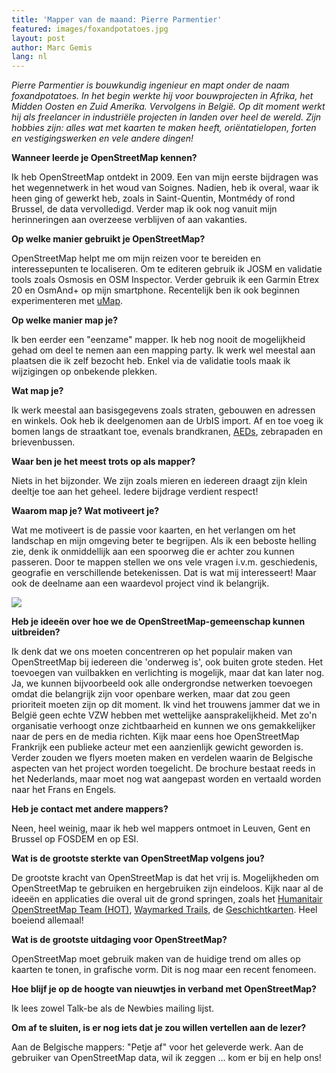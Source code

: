 ```yaml
---
title: 'Mapper van de maand: Pierre Parmentier'
featured: images/foxandpotatoes.jpg
layout: post
author: Marc Gemis
lang: nl
---
```


_Pierre Parmentier is bouwkundig ingenieur en mapt onder de naam foxandpotatoes. In het begin werkte hij voor bouwprojecten in Afrika, het Midden Oosten en Zuid Amerika. Vervolgens in België. Op dit moment werkt hij als freelancer in industriële projecten in landen over heel de wereld. Zijn hobbies zijn: alles wat met kaarten te maken heeft, oriëntatielopen, forten en vestigingswerken en vele andere dingen!_

**Wanneer leerde je OpenStreetMap kennen?**

Ik heb OpenStreetMap ontdekt in 2009. Een van mijn eerste bijdragen was het  wegennetwerk in  het woud van Soignes. Nadien, heb ik overal, waar ik heen ging of gewerkt heb, zoals in Saint-Quentin, Montmédy of rond Brussel, de data vervolledigd. Verder map ik ook nog vanuit mijn herinneringen aan overzeese verblijven of aan vakanties.

**Op welke manier gebruikt je OpenStreetMap?**

OpenStreetMap helpt me om mijn reizen voor te bereiden en interessepunten te localiseren. Om te editeren gebruik ik JOSM en validatie tools zoals Osmosis en OSM Inspector. Verder gebruik ik een Garmin Etrex 20 en OsmAnd+ op mijn smartphone. Recentelijk ben ik ook beginnen experimenteren met <a href="http://umap.openstreetmap.fr/">uMap</a>.

**Op welke manier map je?**

Ik ben eerder een "eenzame" mapper. Ik heb nog nooit de mogelijkheid gehad om deel te nemen aan een mapping party. Ik werk wel meestal aan plaatsen die ik zelf bezocht heb. Enkel via de validatie tools maak ik wijzigingen op onbekende plekken.

**Wat map je?** 

Ik werk meestal aan basisgegevens zoals straten, gebouwen en adressen en winkels. Ook heb ik deelgenomen aan de UrbIS import. Af en toe voeg ik bomen langs de straatkant toe, evenals brandkranen, <a href="http://nl.wikipedia.org/wiki/Automatische_externe_defibrillator">AEDs</a>, zebrapaden en brievenbussen.

**Waar ben je het meest trots op als mapper?** 

Niets in het bijzonder. We zijn zoals mieren en iedereen draagt zijn klein deeltje toe aan het geheel. Iedere bijdrage verdient respect!

**Waarom map je? Wat motiveert je?**

Wat me motiveert is de passie voor kaarten, en het verlangen om het landschap en mijn omgeving beter te begrijpen. Als ik een beboste helling zie, denk ik onmiddellijk aan een spoorweg die er achter zou kunnen passeren. Door te mappen stellen we ons vele vragen i.v.m. geschiedenis, geografie en verschillende betekenissen. Dat is wat mij interesseert! Maar ook de deelname aan een waardevol project vind ik belangrijk.

<a href="https://www.openstreetmap.org/user/foxandpotatoes"><img src="{{ site.baseurl }}/assets/images/foxandpotatoes_hdyc.png"/></a>

**Heb je ideeën over hoe we de OpenStreetMap-gemeenschap kunnen uitbreiden?**

Ik denk dat we ons moeten concentreren op het populair maken van OpenStreetMap bij iedereen die 'onderweg is', ook buiten grote steden. Het toevoegen van vuilbakken en verlichting is mogelijk, maar dat kan later nog. Ja, we kunnen bijvoorbeeld ook alle ondergrondse netwerken toevoegen omdat die belangrijk zijn voor openbare werken, maar dat zou geen prioriteit moeten zijn op dit moment.
Ik vind het trouwens jammer dat we in België geen echte VZW hebben met wettelijke aansprakelijkheid.  Met zo'n organisatie verhoogt onze zichtbaarheid en kunnen we ons gemakkelijker naar de pers en de media richten. Kijk maar eens hoe OpenStreetMap Frankrijk een publieke acteur met een aanzienlijk gewicht geworden is. 
Verder zouden we flyers moeten maken en verdelen waarin de Belgische aspecten van het project worden toegelicht. De brochure bestaat reeds in het Nederlands, maar moet nog wat aangepast worden en vertaald worden naar het Frans en Engels.

**Heb je contact met andere mappers?**

Neen, heel weinig, maar ik heb wel mappers ontmoet in Leuven, Gent en Brussel op FOSDEM en op ESI.

**Wat is de grootste sterkte van OpenStreetMap volgens jou?**

De grootste kracht van OpenStreetMap is dat het vrij is. Mogelijkheden om OpenStreetMap te gebruiken en hergebruiken zijn eindeloos. Kijk naar al de ideeën en applicaties die overal uit de grond springen, zoals het <a href="http://hot.openstreetmap.org/">Humanitair OpenStreetMap Team (HOT)</a>, <a href="http://waymarkedtrails.org/">Waymarked Trails</a>, de <a href="http://geschichtskarten.openstreetmap.de/historische_objekte/">Geschichtkarten</a>. Heel boeiend allemaal!

**Wat is de grootste uitdaging voor OpenStreetMap?**

OpenStreetMap moet gebruik maken van de huidige trend om alles op kaarten te tonen, in grafische vorm. Dit is nog maar een recent fenomeen.

**Hoe blijf je op de hoogte van nieuwtjes in verband met OpenStreetMap?​**

Ik lees zowel Talk-be als de Newbies mailing lijst.

**Om af te sluiten, is er nog iets dat je zou willen vertellen aan de lezer?**

Aan de Belgische mappers: "Petje af" voor het geleverde werk. Aan de gebruiker van OpenStreetMap data, wil ik zeggen ... kom er bij en help ons!
